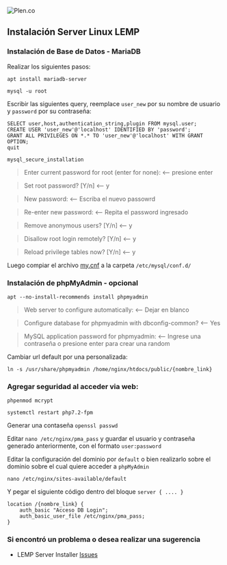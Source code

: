![Plen.co](https://plen.co/assets/images/logo.png)

## Instalación Server Linux LEMP

### Instalación de Base de Datos - MariaDB

Realizar los siguientes pasos:

`apt install mariadb-server`

`mysql -u root`

Escribir las siguientes query, reemplace `user_new` por su nombre de usuario y `password` por su contraseña:

```
SELECT user,host,authentication_string,plugin FROM mysql.user;
CREATE USER 'user_new'@'localhost' IDENTIFIED BY 'password';
GRANT ALL PRIVILEGES ON *.* TO 'user_new'@'localhost' WITH GRANT OPTION;
quit
```

`mysql_secure_installation`

>Enter current password for root (enter for none): <-- presione enter

>Set root password? [Y/n] <-- y

>New password: <-- Escriba el nuevo passowrd

>Re-enter new password: <-- Repita el password ingresado

>Remove anonymous users? [Y/n] <-- y

>Disallow root login remotely? [Y/n] <-- y

>Reload privilege tables now? [Y/n] <-- y

Luego compiar el archivo [my.cnf](config/my.cnf) a la carpeta `/etc/mysql/conf.d/`


### Instalación de phpMyAdmin - opcional

`apt --no-install-recommends install phpmyadmin`

>Web server to configure automatically: <-- Dejar en blanco

>Configure database for phpmyadmin with dbconfig-common? <-- Yes

>MySQL application password for phpmyadmin: <-- Ingrese una contraseña o presione enter para crear una random

Cambiar url default por una personalizada:

`ln -s /usr/share/phpmyadmin /home/nginx/htdocs/public/{nombre_link}`

### Agregar seguridad al acceder via web:

`phpenmod mcrypt`

`systemctl restart php7.2-fpm`

Generar una contaseña `openssl passwd`

Editar `nano /etc/nginx/pma_pass` y guardar el usuario y contraseña generado anteriormente, con el formato `user:password`

Editar la configuración del dominio por `default` o bien realizarlo sobre el dominio sobre el cual quiere acceder a `phpMyAdmin`

`nano /etc/nginx/sites-available/default`

Y pegar el siguiente código dentro del bloque `server { .... }`

```
location /{nombre_link} {
	auth_basic "Acceso DB Login";
	auth_basic_user_file /etc/nginx/pma_pass;
}
```

### Si encontró un problema o desea realizar una sugerencia

- LEMP Server Installer [Issues](https://github.com/plencovich/lemp-server-installer/issues)
